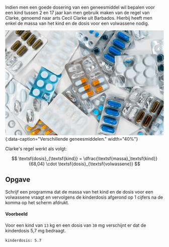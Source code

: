 Indien men een goede dosering van een geneesmiddel wil bepalen voor een kind tussen 2 en 17 jaar kan men gebruik maken van de regel van Clarke, genoemd naar arts Cecil Clarke uit Barbados. Hierbij heeft men enkel de massa van het kind en de dosis voor een volwassene nodig.

![Verschillende geneesmiddelen.](media/roberto-sorin-RS0-h_pyByk-unsplash.jpg "Foto door Roberto Sorin op Unsplash."){:data-caption="Verschillende geneesmiddelen." width="40%"}

Clarke's regel werkt als volgt:

$$
    \textsf{dosis}_{\textsf{kind}} = \dfrac{\textsf{massa}_\textsf{kind}}{68,04} \cdot \textsf{dosis}_{\textsf{volwassene}}
$$

## Opgave
Schrijf een programma dat de massa van het kind en de dosis voor een volwassene vraagt en vervolgens de kinderdosis afgerond op 1 cijfers na de komma op het scherm afdrukt.

#### Voorbeeld
Voor een kind van `13` kg en een dosis van `30` mg verschijnt er dat de kinderdosis 5,7 mg bedraagt.
```
kinderdosis: 5.7
```